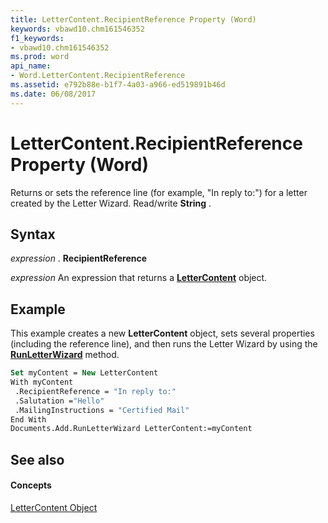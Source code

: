 ```yaml
---
title: LetterContent.RecipientReference Property (Word)
keywords: vbawd10.chm161546352
f1_keywords:
- vbawd10.chm161546352
ms.prod: word
api_name:
- Word.LetterContent.RecipientReference
ms.assetid: e792b88e-b1f7-4a03-a966-ed519891b46d
ms.date: 06/08/2017
---
```



# LetterContent.RecipientReference Property (Word)

Returns or sets the reference line (for example, "In reply to:") for a letter created by the Letter Wizard. Read/write  **String** .


## Syntax

 _expression_ . **RecipientReference**

 _expression_ An expression that returns a **[LetterContent](Word.LetterContent.md)** object.


## Example

This example creates a new  **LetterContent** object, sets several properties (including the reference line), and then runs the Letter Wizard by using the **[RunLetterWizard](Word.Document.RunLetterWizard.md)** method.


```vb
Set myContent = New LetterContent 
With myContent 
 .RecipientReference = "In reply to:" 
 .Salutation ="Hello" 
 .MailingInstructions = "Certified Mail" 
End With 
Documents.Add.RunLetterWizard LetterContent:=myContent
```


## See also


#### Concepts


[LetterContent Object](Word.LetterContent.md)

